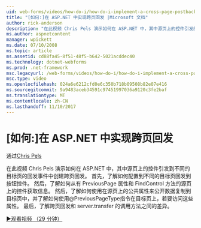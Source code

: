 ```yaml
---
uid: web-forms/videos/how-do-i/how-do-i-implement-a-cross-page-postback-in-aspnet
title: "[如何:]在 ASP.NET 中实现跨页回发 |Microsoft 文档"
author: rick-anderson
description: "在此视频 Chris Pels 演示如何在 ASP.NET 中，其中源页上的控件引发的回发事件为另一个目标创建跨页回发..."
ms.author: aspnetcontent
manager: wpickett
ms.date: 07/10/2008
ms.topic: article
ms.assetid: cd88fa45-8f51-48f5-b642-5021acddec40
ms.technology: dotnet-webforms
ms.prod: .net-framework
msc.legacyurl: /web-forms/videos/how-do-i/how-do-i-implement-a-cross-page-postback-in-aspnet
msc.type: video
ms.openlocfilehash: 024a6e6212cfd0e6c350b718b09508b82e07e416
ms.sourcegitcommit: 9a9483aceb34591c97451997036a9120c3fe2baf
ms.translationtype: MT
ms.contentlocale: zh-CN
ms.lasthandoff: 11/10/2017
---
```

<a name="how-do-i-implement-a-cross-page-postback-in-aspnet"></a>[如何:]在 ASP.NET 中实现跨页回发
====================
通过[Chris Pels](https://twitter.com/chrispels)

在此视频 Chris Pels 演示如何在 ASP.NET 中，其中源页上的控件引发到不同的目标页的回发事件中创建跨页回发。 首先，了解如何配置到不同的目标页回发到按钮控件。 然后，了解如何从有 PreviousPage 属性和 FindControl 方法的源页上的控件获取信息。 然后，了解如何使用在源页上的公共属性来公开数据复制到目标页中，并了解如何使用@PreviousPageType指令在目标页上，若要访问这些属性。 最后，了解跨页回发和 server.transfer 的调用方法之间的差异。

[&#9654;观看视频 （29 分钟）](https://channel9.msdn.com/Blogs/ASP-NET-Site-Videos/how-do-i-implement-a-cross-page-postback-in-aspnet)
